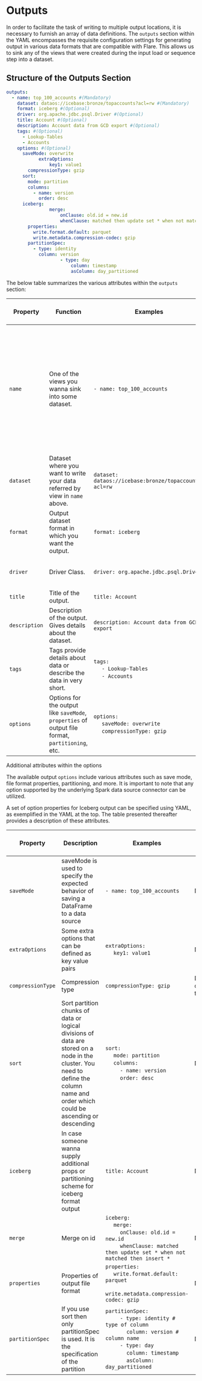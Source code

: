 # Outputs

In order to facilitate the task of writing to multiple output locations, it is necessary to furnish an array of data definitions. The `outputs` section within the YAML encompasses the requisite configuration settings for generating output in various data formats that are compatible with Flare. This allows us to sink any of the views that were created during the input load or sequence step into a dataset.

## Structure of the Outputs Section

```yaml
outputs:
  - name: top_100_accounts #(Mandatory)
    dataset: dataos://icebase:bronze/topaccounts?acl=rw #(Mandatory)
    format: iceberg #(Optional)
    driver: org.apache.jdbc.psql.Driver #(Optional)
    title: Account #(Optional)
    description: Account data from GCD export #(Optional)
    tags: #(Optional)
      - Lookup-Tables
      - Accounts
    options: #(Optional)
      saveMode: overwrite
			extraOptions:
				key1: value1
	    compressionType: gzip
      sort:
        mode: partition
        columns:
          - name: version 
            order: desc 
      iceberg:
				merge:
					onClause: old.id = new.id
					whenClause: matched then update set * when not matched then insert *
        properties:
          write.format.default: parquet
          write.metadata.compression-codec: gzip
        partitionSpec:
          - type: identity 
            column: version
					- type: day
						column: timestamp
						asColumn: day_partitioned
```

The below table summarizes the various attributes within the `outputs` section:

| Property | Function | Examples | Default Value | Possible Values | Note/Rule | Field (Mandatory / Optional) |
| --- | --- | --- | --- | --- | --- | --- |
| `name` | One of the views you wanna sink into some dataset. | `- name: top_100_accounts` | NA | NA | Rules for name: 37 alphanumeric characters and a special character '-' allowed. `[a-z0-9]([-a-z0-9]*[a-z0-9]`. The maximum permissible length for the name is 47 (Note: It is advised to keep the name length less than 30 characters because the orchestration engine behind the scenes adds a Unique ID which is usually 17 characters. Hence reduce the name length to 30.  | Mandatory |
| `dataset` | Dataset where you want to write your data referred by view in `name` above.   | `dataset: dataos://icebase:bronze/topaccounts?acl=rw` | NA | NA | Must be a valid UDL and conform to the form `dataos://[depot]:[collection]/[dataset]`. | Mandatory |
| `format` | Output dataset format in which you want the output. | `format: iceberg` | Depends on the depot type | `iceberg`/`parquet`/`json`/`kafkaavro`/`kafkjson`/`pulsar`/`bigquery`  | Must be a supported format. | Optional |
| `driver` | Driver Class. | `driver: org.apache.jdbc.psql.Driver` | NA | NA | In the case of JDBC depot types, one can override the default driver class.  | Optional |
| `title` | Title of the output. | `title: Account` | NA | NA | NA | Optional |
| `description` | Description of the output. Gives details about the dataset. | `description: Account data from GCD export` | NA | NA | NA | Optional |
| `tags` | Tags provide details about data or describe the data in very short.  | `tags:` <br>&nbsp;&nbsp;&nbsp;&nbsp; `- Lookup-Tables` <br>&nbsp;&nbsp;&nbsp;&nbsp; `- Accounts` | NA | NA | NA | Optional |
| `options` | Options for the output like `saveMode`, `properties` of output file format, `partitioning`, etc. | `options:` <br>&nbsp;&nbsp;&nbsp;&nbsp; `saveMode: overwrite` <br> &nbsp;&nbsp;&nbsp;&nbsp; `compressionType: gzip` | `avro` | `avro`/`spark` | Any option supported by the underlying spark data source connector can be used | Optional |

Additional attributes within the options

The available output `options` include various attributes such as save mode, file format properties, partitioning, and more. It is important to note that any option supported by the underlying Spark data source connector can be utilized.

A set of option properties for Iceberg output can be specified using YAML, as exemplified in the YAML at the top. The table presented thereafter provides a description of these attributes.

| Property | Description | Examples | Default Value | Possible Values | Note/Rule | Field (Mandatory / Optional) |
| --- | --- | --- | --- | --- | --- | --- |
| `saveMode` | saveMode is used to specify the expected behavior of saving a DataFrame to a data source  | `- name: top_100_accounts` | NA | `overwrite`/`append` | NA | Optional |
| `extraOptions` | Some extra options that can be defined as key value pairs | `extraOptions:` <br>&nbsp;&nbsp;&nbsp;&nbsp; `key1: value1` | NA | NA | NA | Optional |
| `compressionType` | Compression type  | `compressionType: gzip` | Depends on depot type | `gzip`/`snappy` | NA | Optional |
| `sort` | Sort partition chunks of data or logical divisions of data are stored on a node in the cluster. You need to define the column name and order which could be ascending or descending | `sort:` <br>&nbsp;&nbsp;&nbsp;&nbsp; `mode: partition` <br>&nbsp;&nbsp;&nbsp;&nbsp; `columns:` <br>&nbsp;&nbsp;&nbsp;&nbsp;&nbsp;&nbsp;&nbsp;&nbsp; `- name: version` <br>&nbsp;&nbsp;&nbsp;&nbsp;&nbsp;&nbsp;&nbsp;&nbsp; `order: desc`  | NA | order : `desc`/`asc` | NA | Optional |
| `iceberg` | In case someone wanna supply additional props or partitioning scheme for iceberg format output | `title: Account` | NA | NA | This is specific for the Iceberg kind of dataset | Optional |
| `merge` | Merge on id | `iceberg:` <br>&nbsp;&nbsp;&nbsp;&nbsp; `merge:` <br>&nbsp;&nbsp;&nbsp;&nbsp;&nbsp;&nbsp;&nbsp;&nbsp; `onClause: old.id = new.id` <br>&nbsp;&nbsp;&nbsp;&nbsp;&nbsp;&nbsp;&nbsp;&nbsp; `whenClause: matched then update set * when not matched then insert *` | NA | NA | NA | Optional |
| `properties` | Properties of output file format | `properties:` <br>&nbsp;&nbsp;&nbsp;&nbsp; `write.format.default: parquet` <br>&nbsp;&nbsp;&nbsp;&nbsp; `write.metadata.compression-codec: gzip` | NA | NA | NA | Optional |
| `partitionSpec` | If you use sort then only partitionSpec is used. It is the specification of the partition  | `partitionSpec:` <br>&nbsp;&nbsp;&nbsp;&nbsp;&nbsp;&nbsp;&nbsp;&nbsp; `- type: identity # type of column` <br>&nbsp;&nbsp;&nbsp;&nbsp;&nbsp;&nbsp;&nbsp;&nbsp;&nbsp;&nbsp;&nbsp;&nbsp; `column: version # column name` <br>&nbsp;&nbsp;&nbsp;&nbsp;&nbsp;&nbsp;&nbsp;&nbsp; `- type: day` <br>&nbsp;&nbsp;&nbsp;&nbsp;&nbsp;&nbsp;&nbsp;&nbsp;&nbsp;&nbsp;&nbsp;&nbsp; `column: timestamp` <br>&nbsp;&nbsp;&nbsp;&nbsp;&nbsp;&nbsp;&nbsp;&nbsp;&nbsp;&nbsp;&nbsp;&nbsp; `asColumn: day_partitioned` | NA | NA | NA | Optional |